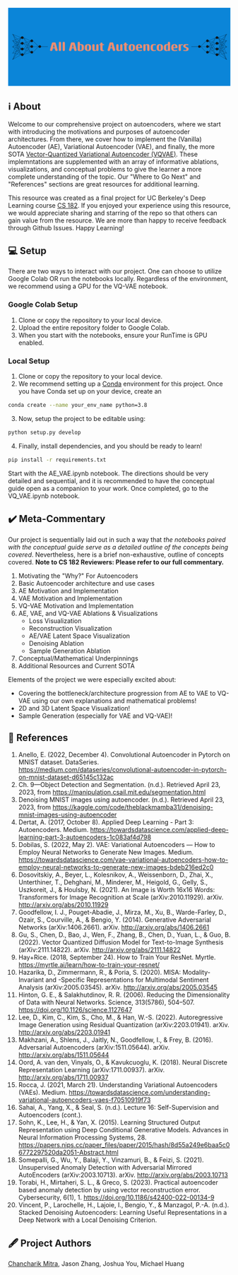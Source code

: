 ![Banner](banner.png)

## ℹ️ About

Welcome to our comprehensive project on autoencoders, where we start with introducing the motivations and purposes of autoencoder architectures. From there, we cover how to implement the (Vanilla) Autoencoder (AE), Variational Autoencoder (VAE), and finally, the more SOTA [Vector-Quantized Variational Autoencoder (VQVAE)](https://arxiv.org/pdf/1711.00937.pdf). These implemntations are supplemented with an array of informative ablations, visualizations, and conceptual problems to give the learner a more complete understanding of the topic. Our "Where to Go Next" and "References" sections are great resources for additional learning. 

This resource was created as a final project for UC Berkeley's Deep Learning course [CS 182](https://inst.eecs.berkeley.edu/~cs182/). If you enjoyed your experience using this resource, we would appreciate sharing and starring of the repo so that others can gain value from the resource. We are more than happy to receive feedback through Github Issues. Happy Learning!

## 💻 Setup

There are two ways to interact with our project. One can choose to utilize Google Colab OR run the notebooks locally. Regardless of the environment, we recommend using a GPU for the VQ-VAE notebook.

### Google Colab Setup
1. Clone or copy the repository to your local device.
2. Upload the entire repository folder to Google Colab.
3. When you start with the notebooks, ensure your RunTime is GPU enabled.

### Local Setup

1. Clone or copy the repository to your local device.
2. We recommend setting up a [Conda](https://conda.io/projects/conda/en/latest/user-guide/install/index.html) environment for this project. Once you have Conda set up on your device, create an 
```bash
conda create --name your_env_name python=3.8
```
3. Now, setup the project to be editable using:
```bash
python setup.py develop
```
4. Finally, install dependencies, and you should be ready to learn!
```bash
pip install -r requirements.txt
```

Start with the AE_VAE.ipynb notebook. The directions should be very detailed and sequential, and it is recommended to have the conceptual guide open as a companion to your work. Once completed, go to the VQ_VAE.ipynb notebook.

## ✔️ Meta-Commentary

Our project is sequentially laid out in such a way that *the notebooks paired with the conceptual guide serve as a detailed outline of the concepts being covered*. Nevertheless, here is a brief non-exhaustive, outline of concepts covered. **Note to CS 182 Reviewers: Please refer to our full commentary.**

1. Motivating the "Why?" For Autoencoders
2. Basic Autoencoder architecture and use cases
3. AE Motivation and Implementation
4. VAE Motivation and Implementation
5. VQ-VAE Motivation and Implementation
6. AE, VAE, and VQ-VAE Ablations & Visualizations
    - Loss Visualization
    - Reconstruction Visualization
    - AE/VAE Latent Space Visualization
    - Denoising Ablation
    - Sample Generation Ablation
7. Conceptual/Mathematical Underpinnings
8. Additional Resources and Current SOTA

Elements of the project we were especially excited about:

* Covering the bottleneck/architecture progression from AE to VAE to VQ-VAE using our own explanations and mathematical problems!
* 2D and 3D Latent Space Visualization!
* Sample Generation (especially for VAE and VQ-VAE)!

## 📖 References

1. Anello, E. (2022, December 4). Convolutional Autoencoder in Pytorch on MNIST dataset. DataSeries. https://medium.com/dataseries/convolutional-autoencoder-in-pytorch-on-mnist-dataset-d65145c132ac
2. Ch. 9—Object Detection and Segmentation. (n.d.). Retrieved April 23, 2023, from https://manipulation.csail.mit.edu/segmentation.html
3. Denoising MNIST images using autoencoder. (n.d.). Retrieved April 23, 2023, from https://kaggle.com/code/theblackmamba31/denoising-mnist-images-using-autoencoder
4. Dertat, A. (2017, October 8). Applied Deep Learning - Part 3: Autoencoders. Medium. https://towardsdatascience.com/applied-deep-learning-part-3-autoencoders-1c083af4d798
5. Dobilas, S. (2022, May 2). VAE: Variational Autoencoders — How to Employ Neural Networks to Generate New Images. Medium. https://towardsdatascience.com/vae-variational-autoencoders-how-to-employ-neural-networks-to-generate-new-images-bdeb216ed2c0
6. Dosovitskiy, A., Beyer, L., Kolesnikov, A., Weissenborn, D., Zhai, X., Unterthiner, T., Dehghani, M., Minderer, M., Heigold, G., Gelly, S., Uszkoreit, J., & Houlsby, N. (2021). An Image is Worth 16x16 Words: Transformers for Image Recognition at Scale (arXiv:2010.11929). arXiv. http://arxiv.org/abs/2010.11929
7. Goodfellow, I. J., Pouget-Abadie, J., Mirza, M., Xu, B., Warde-Farley, D., Ozair, S., Courville, A., & Bengio, Y. (2014). Generative Adversarial Networks (arXiv:1406.2661). arXiv. http://arxiv.org/abs/1406.2661
8. Gu, S., Chen, D., Bao, J., Wen, F., Zhang, B., Chen, D., Yuan, L., & Guo, B. (2022). Vector Quantized Diffusion Model for Text-to-Image Synthesis (arXiv:2111.14822). arXiv. http://arxiv.org/abs/2111.14822
9. Hay+Rice. (2018, September 24). How to Train Your ResNet. Myrtle. https://myrtle.ai/learn/how-to-train-your-resnet/
10. Hazarika, D., Zimmermann, R., & Poria, S. (2020). MISA: Modality-Invariant and -Specific Representations for Multimodal Sentiment Analysis (arXiv:2005.03545). arXiv. http://arxiv.org/abs/2005.03545
11. Hinton, G. E., & Salakhutdinov, R. R. (2006). Reducing the Dimensionality of Data with Neural Networks. Science, 313(5786), 504–507. https://doi.org/10.1126/science.1127647
12. Lee, D., Kim, C., Kim, S., Cho, M., & Han, W.-S. (2022). Autoregressive Image Generation using Residual Quantization (arXiv:2203.01941). arXiv. http://arxiv.org/abs/2203.01941
13. Makhzani, A., Shlens, J., Jaitly, N., Goodfellow, I., & Frey, B. (2016). Adversarial Autoencoders (arXiv:1511.05644). arXiv. http://arxiv.org/abs/1511.05644
14. Oord, A. van den, Vinyals, O., & Kavukcuoglu, K. (2018). Neural Discrete Representation Learning (arXiv:1711.00937). arXiv. http://arxiv.org/abs/1711.00937
15. Rocca, J. (2021, March 21). Understanding Variational Autoencoders (VAEs). Medium. https://towardsdatascience.com/understanding-variational-autoencoders-vaes-f70510919f73
16. Sahai, A., Yang, X., & Seal, S. (n.d.). Lecture 16: Self-Supervision and Autoencoders (cont.).
17. Sohn, K., Lee, H., & Yan, X. (2015). Learning Structured Output Representation using Deep Conditional Generative Models. Advances in Neural Information Processing Systems, 28. https://papers.nips.cc/paper_files/paper/2015/hash/8d55a249e6baa5c06772297520da2051-Abstract.html
18. Somepalli, G., Wu, Y., Balaji, Y., Vinzamuri, B., & Feizi, S. (2021). Unsupervised Anomaly Detection with Adversarial Mirrored AutoEncoders (arXiv:2003.10713). arXiv. http://arxiv.org/abs/2003.10713
19. Torabi, H., Mirtaheri, S. L., & Greco, S. (2023). Practical autoencoder based anomaly detection by using vector reconstruction error. Cybersecurity, 6(1), 1. https://doi.org/10.1186/s42400-022-00134-9
20. Vincent, P., Larochelle, H., Lajoie, I., Bengio, Y., & Manzagol, P.-A. (n.d.). Stacked Denoising Autoencoders: Learning Useful Representations in a Deep Network with a Local Denoising Criterion.


## 🖋️ Project Authors

[Chancharik Mitra](https://www.linkedin.com/in/chancharik-m-151756178/), Jason Zhang, Joshua You, Michael Huang
